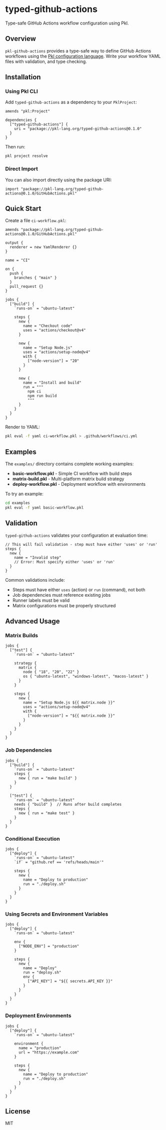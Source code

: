 # typed-github-actions

Type-safe GitHub Actions workflow configuration using Pkl.

## Overview 

`pkl-github-actions` provides a type-safe way to define GitHub Actions workflows using the [Pkl configuration language](https://pkl-lang.org). Write your workflow YAML files with validation, and type checking.

## Installation

### Using Pkl CLI

Add `typed-github-actions` as a dependency to your `PklProject`:

```pkl
amends "pkl:Project"

dependencies {
  ["typed-github-actions"] {
    uri = "package://pkl-lang.org/typed-github-actions@0.1.0"
  }
}
```

Then run:

```bash
pkl project resolve
```

### Direct Import

You can also import directly using the package URI:

```pkl
import "package://pkl-lang.org/typed-github-actions@0.1.0/GitHubActions.pkl"
```

## Quick Start

Create a file `ci-workflow.pkl`:

```pkl
amends "package://pkl-lang.org/typed-github-actions@0.1.0/GitHubActions.pkl"

output {
  renderer = new YamlRenderer {}
}

name = "CI"

on {
  push {
    branches { "main" }
  }
  pull_request {}
}

jobs {
  ["build"] {
    `runs-on` = "ubuntu-latest"
    
    steps {
      new {
        name = "Checkout code"
        uses = "actions/checkout@v4"
      }
      
      new {
        name = "Setup Node.js"
        uses = "actions/setup-node@v4"
        with {
          ["node-version"] = "20"
        }
      }
      
      new {
        name = "Install and build"
        run = """
          npm ci
          npm run build
          """
      }
    }
  }
}
```

Render to YAML:

```bash
pkl eval -f yaml ci-workflow.pkl > .github/workflows/ci.yml
```

## Examples

The `examples/` directory contains complete working examples:

- **basic-workflow.pkl** - Simple CI workflow with build steps
- **matrix-build.pkl** - Multi-platform matrix build strategy
- **deploy-workflow.pkl** - Deployment workflow with environments

To try an example:

```bash
cd examples
pkl eval -f yaml basic-workflow.pkl
```

## Validation

`typed-github-actions` validates your configuration at evaluation time:

```pkl
// This will fail validation - step must have either 'uses' or 'run'
steps {
  new {
    name = "Invalid step"
    // Error: Must specify either 'uses' or 'run'
  }
}
```

Common validations include:

- Steps must have either `uses` (action) or `run` (command), not both
- Job dependencies must reference existing jobs
- Runner labels must be valid
- Matrix configurations must be properly structured

## Advanced Usage

### Matrix Builds

```pkl
jobs {
  ["test"] {
    `runs-on` = "ubuntu-latest"
    
    strategy {
      matrix {
        node { "18", "20", "22" }
        os { "ubuntu-latest", "windows-latest", "macos-latest" }
      }
    }
    
    steps {
      new {
        name = "Setup Node.js ${{ matrix.node }}"
        uses = "actions/setup-node@v4"
        with {
          ["node-version"] = "${{ matrix.node }}"
        }
      }
    }
  }
}
```

### Job Dependencies

```pkl
jobs {
  ["build"] {
    `runs-on` = "ubuntu-latest"
    steps {
      new { run = "make build" }
    }
  }
  
  ["test"] {
    `runs-on` = "ubuntu-latest"
    needs { "build" }  // Runs after build completes
    steps {
      new { run = "make test" }
    }
  }
}
```

### Conditional Execution

```pkl
jobs {
  ["deploy"] {
    `runs-on` = "ubuntu-latest"
    `if` = "github.ref == 'refs/heads/main'"
    
    steps {
      new {
        name = "Deploy to production"
        run = "./deploy.sh"
      }
    }
  }
}
```

### Using Secrets and Environment Variables

```pkl
jobs {
  ["deploy"] {
    `runs-on` = "ubuntu-latest"
    
    env {
      ["NODE_ENV"] = "production"
    }
    
    steps {
      new {
        name = "Deploy"
        run = "deploy.sh"
        env {
          ["API_KEY"] = "${{ secrets.API_KEY }}"
        }
      }
    }
  }
}
```

### Deployment Environments

```pkl
jobs {
  ["deploy"] {
    `runs-on` = "ubuntu-latest"
    
    environment {
      name = "production"
      url = "https://example.com"
    }
    
    steps {
      new {
        name = "Deploy to production"
        run = "./deploy.sh"
      }
    }
  }
}
```

## License

MIT
